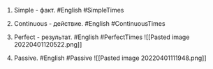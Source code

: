 1. Simple - факт. #English #SimpleTimes 
2. Continuous - действие. #English #ContinuousTimes
3. Perfect - результат. #English #PerfectTimes 
![[Pasted image 20220401120522.png]]

5. Passive. #English  #Passive
![[Pasted image 20220401111948.png]]